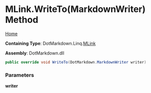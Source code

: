 # MLink\.WriteTo\(MarkdownWriter\) Method

[Home](../../../../README.md)

**Containing Type**: DotMarkdown\.Linq\.[MLink](../README.md)

**Assembly**: DotMarkdown\.dll

```csharp
public override void WriteTo(DotMarkdown.MarkdownWriter writer)
```

### Parameters

**writer**